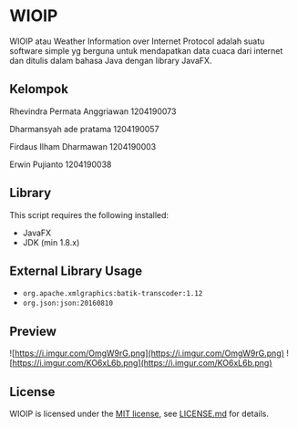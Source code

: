 # WIOIP
WIOIP atau Weather Information over Internet Protocol adalah suatu software simple yg berguna untuk mendapatkan data cuaca dari internet dan ditulis dalam bahasa Java dengan library JavaFX.

## Kelompok
Rhevindra Permata Anggriawan	1204190073

Dharmansyah ade pratama         1204190057

Firdaus Ilham Dharmawan			1204190003

Erwin Pujianto			1204190038

## Library 
This script requires the following installed:
 - JavaFX
 - JDK (min 1.8.x)
## External Library Usage
 - `org.apache.xmlgraphics:batik-transcoder:1.12`
 - `org.json:json:20160810`
## Preview
![https://i.imgur.com/OmgW9rG.png](https://i.imgur.com/OmgW9rG.png)
![https://i.imgur.com/KO6xL6b.png](https://i.imgur.com/KO6xL6b.png)
## License
WIOIP is licensed under the [MIT license](LICENSE), see [LICENSE.md](LICENSE) for details.
